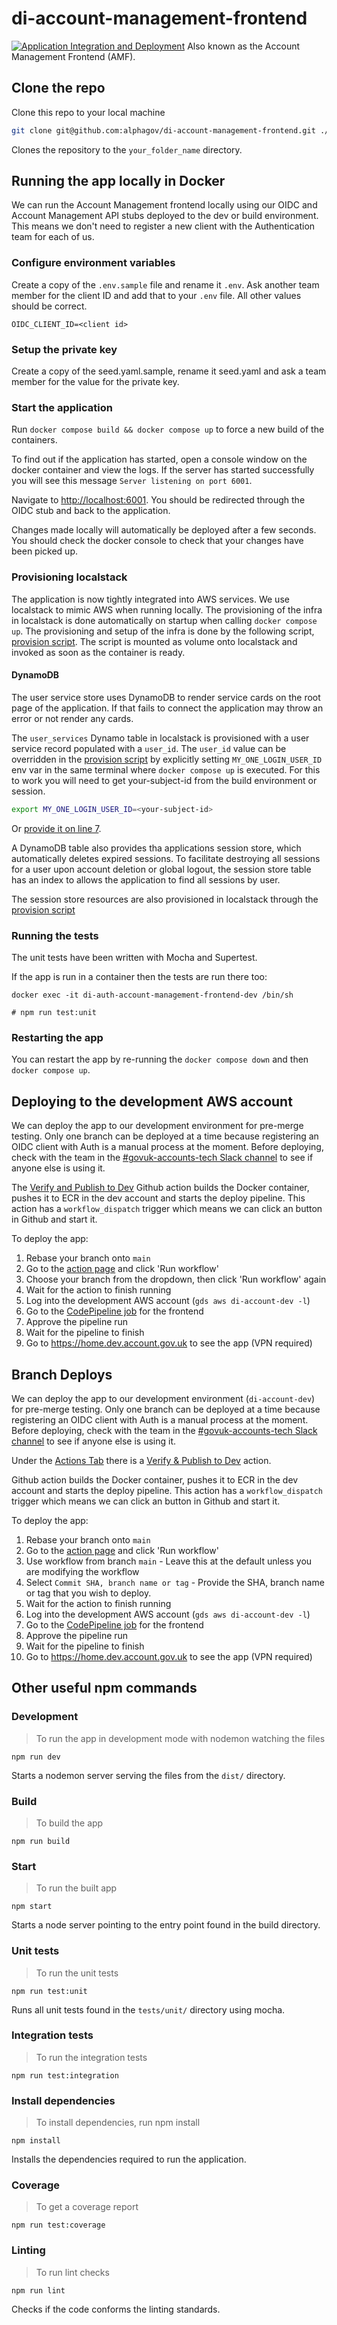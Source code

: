 # di-account-management-frontend

[![Application Integration and Deployment](https://github.com/alphagov/di-account-management-frontend/actions/workflows/main.yml/badge.svg)](https://github.com/alphagov/di-account-management-frontend/actions/workflows/main.yml)
Also known as the Account Management Frontend (AMF).

## Clone the repo

Clone this repo to your local machine

```bash
git clone git@github.com:alphagov/di-account-management-frontend.git ./your_folder_name
```

Clones the repository to the `your_folder_name` directory.

## Running the app locally in Docker

We can run the Account Management frontend locally using our OIDC and Account Management API stubs deployed to the dev or build environment.
This means we don't need to register a new client with the Authentication team for each of us.

### Configure environment variables

Create a copy of the `.env.sample` file and rename it `.env`.
Ask another team member for the client ID and add that to your `.env` file.
All other values should be correct.

```
OIDC_CLIENT_ID=<client id>
```

### Setup the private key

Create a copy of the seed.yaml.sample, rename it seed.yaml and ask a team member for the value for the private key.

### Start the application

Run `docker compose build && docker compose up` to force a new build of the containers.

To find out if the application has started, open a console window on the docker container and view the logs. If the server has started successfully you will see this message `Server listening on port 6001`.

Navigate to [http://localhost:6001](http://localhost:6001). You should be redirected through the OIDC stub and back to the application.

Changes made locally will automatically be deployed after a few seconds. You should check the docker console to check that your changes have been picked up.

### Provisioning localstack

The application is now tightly integrated into AWS services.
We use localstack to mimic AWS when running locally.
The provisioning of the infra in localstack is done automatically on startup when calling `docker compose up`.
The provisioning and setup of the infra is done by the following script,
[provision script](https://github.com/alphagov/di-account-management-frontend/tree/main/docs/localstack/provision.sh).
The script is mounted as volume onto localstack and invoked as soon as the container is ready.

#### DynamoDB

The user service store uses DynamoDB to render service cards on the root page of the application.
If that fails to connect the application may throw an error or not render any cards.

The `user_services` Dynamo table in localstack is provisioned with a user service record populated with a `user_id`.
The `user_id` value can be overridden in the
[provision script](https://github.com/alphagov/di-account-management-frontend/tree/main/docs/localstack/provision.sh)
by explicitly setting `MY_ONE_LOGIN_USER_ID` env var in the same terminal where `docker compose up` is executed.
For this to work you will need to get your-subject-id from the build environment or session.

```bash
export MY_ONE_LOGIN_USER_ID=<your-subject-id>
```

Or [provide it on line 7](https://github.com/alphagov/di-account-management-frontend/tree/main/docs/localstack/provision.sh#L7).

A DynamoDB table also provides tha applications session store, which automatically deletes expired sessions.
To facilitate destroying all sessions for a user upon account deletion or global logout,
the session store table has an index to allows the application to find all sessions by user.

The session store resources are also provisioned in localstack through the
[provision script](https://github.com/alphagov/di-account-management-frontend/tree/main/docs/localstack/provision.sh)

### Running the tests

The unit tests have been written with Mocha and Supertest.

If the app is run in a container then the tests are run there too:

```shell script
docker exec -it di-auth-account-management-frontend-dev /bin/sh

# npm run test:unit
```

### Restarting the app

You can restart the app by re-running the `docker compose down` and then `docker compose up`.

## Deploying to the development AWS account

We can deploy the app to our development environment for pre-merge testing.
Only one branch can be deployed at a time because registering an OIDC client with Auth is a manual process at the moment.
Before deploying, check with the team in the [#govuk-accounts-tech Slack channel](https://gds.slack.com/archives/C011Y5SAY3U) to see if anyone else is using it.

The [Verify and Publish to Dev](https://github.com/alphagov/di-account-management-frontend/actions/workflows/on-manual-publish-to-dev.yml) Github action builds the Docker container, pushes it to ECR in the dev account and starts the deploy pipeline.
This action has a `workflow_dispatch` trigger which means we can click an button in Github and start it.

To deploy the app:

1. Rebase your branch onto `main`
2. Go to the [action page](https://github.com/alphagov/di-account-management-frontend/actions/workflows/on-manual-publish-to-dev.yml) and click 'Run workflow'
3. Choose your branch from the dropdown, then click 'Run workflow' again
4. Wait for the action to finish running
5. Log into the development AWS account (`gds aws di-account-dev -l`)
6. Go to the [CodePipeline job](https://eu-west-2.console.aws.amazon.com/codesuite/codepipeline/pipelines/account-mgmt-frontend-pipeline-Pipeline-1RV59OLATETA7/view?region=eu-west-2) for the frontend
7. Approve the pipeline run
8. Wait for the pipeline to finish
9. Go to https://home.dev.account.gov.uk to see the app (VPN required)

## Branch Deploys

We can deploy the app to our development environment (`di-account-dev`) for pre-merge testing.
Only one branch can be deployed at a time because registering an OIDC client with Auth is a manual process at the moment.
Before deploying, check with the team in the [#govuk-accounts-tech Slack channel](https://gds.slack.com/archives/C011Y5SAY3U) to see if anyone else is using it.

Under the [Actions Tab](https://github.com/alphagov/di-account-management-frontend/actions) there is a [Verify & Publish to Dev](https://github.com/alphagov/di-account-management-frontend/actions/workflows/on-manual-publish-to-dev.yml) action.

Github action builds the Docker container, pushes it to ECR in the dev account and starts the deploy pipeline.
This action has a `workflow_dispatch` trigger which means we can click an button in Github and start it.

To deploy the app:

1. Rebase your branch onto `main`
1. Go to the [action page](https://github.com/alphagov/di-account-management-frontend/actions/workflows/on-manual-publish-to-dev.yml) and click 'Run workflow'
1. Use workflow from branch `main` - Leave this at the default unless you are modifying the workflow
1. Select `Commit SHA, branch name or tag` - Provide the SHA, branch name or tag that you wish to deploy.
1. Wait for the action to finish running
1. Log into the development AWS account (`gds aws di-account-dev -l`)
1. Go to the [CodePipeline job](https://eu-west-2.console.aws.amazon.com/codesuite/codepipeline/pipelines/account-mgmt-frontend-pipeline-Pipeline-1RV59OLATETA7/view?region=eu-west-2) for the frontend
1. Approve the pipeline run
1. Wait for the pipeline to finish
1. Go to https://home.dev.account.gov.uk to see the app (VPN required)

## Other useful npm commands

### Development

> To run the app in development mode with nodemon watching the files

```shell script
npm run dev
```

Starts a nodemon server serving the files from the `dist/`
directory.

### Build

> To build the app

```shell script
npm run build
```

### Start

> To run the built app

```shell script
npm start
```

Starts a node server pointing to the entry point found in
the build directory.

### Unit tests

> To run the unit tests

```shell script
npm run test:unit
```

Runs all unit tests found in the `tests/unit/` directory
using mocha.

### Integration tests

> To run the integration tests

```shell script
npm run test:integration
```

### Install dependencies

> To install dependencies, run npm install

```shell script
npm install
```

Installs the dependencies required to run the application.

### Coverage

> To get a coverage report

```shell script
npm run test:coverage
```

### Linting

> To run lint checks

```shell script
npm run lint
```

Checks if the code conforms the linting standards.
